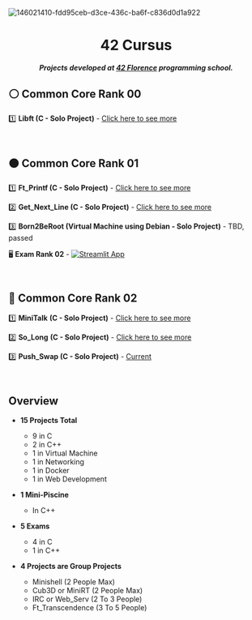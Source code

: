 ![146021410-fdd95ceb-d3ce-436c-ba6f-c836d0d1a922](https://user-images.githubusercontent.com/58959408/193740708-11739deb-c890-4a47-ae49-9d2eb69faa30.png)

<div align="center">

# 42 Cursus
  
<p align="center">
	<b><i>Projects developed at <a href="https://42firenze.it/">42 Florence</a> programming school.</i></b><br>
</p>

</div>

## ⚪ Common Core Rank 00

</div>

1️⃣ **Libft (C - Solo Project)** - [Click here to see more](https://github.com/nataliakzm/School42_Cursus/tree/main/Libft)

<br>

## 🟠 Common Core Rank 01

</div>

1️⃣ **Ft_Printf (C - Solo Project)** - [Click here to see more](https://github.com/nataliakzm/School42_Cursus/tree/main/Ft_Printf)

2️⃣ **Get_Next_Line (C - Solo Project)** - [Click here to see more](https://github.com/nataliakzm/School42_Cursus/tree/main/Get_Next_Line)

3️⃣ **Born2BeRoot (Virtual Machine using Debian - Solo Project)** - TBD, passed

🖥️ **Exam Rank 02** - [![Streamlit App](https://static.streamlit.io/badges/streamlit_badge_black_white.svg)](https://42school-exam-simulator.streamlit.app)

<br>

## 🔵 Common Core Rank 02

</div>

1️⃣ **MiniTalk** **(C - Solo Project)** - [Click here to see more](https://github.com/nataliakzm/School42_Cursus/tree/main/Minitalk)

2️⃣ **So_Long** **(C - Solo Project)** - [Click here to see more](https://github.com/nataliakzm/School42_Cursus/tree/main/So_long)

3️⃣ **Push_Swap (C - Solo Project)** - [Current](https://github.com/nataliakzm/School42_Cursus/tree/main/Push_swap)

<br>

## Overview

</div>

- **15 Projects Total** 
  - 9 in C
  - 2 in C++
  - 1 in Virtual Machine
  - 1 in Networking
  - 1 in Docker
  - 1 in Web Development
  
- **1 Mini-Piscine**
  - In C++

- **5 Exams**
  - 4 in C 
  - 1 in C++

- **4 Projects are Group Projects**
  - Minishell (2 People Max)
  - Cub3D or MiniRT (2 People Max)
  - IRC or Web_Serv (2 To 3 People)
  - Ft_Transcendence (3 To 5 People)
